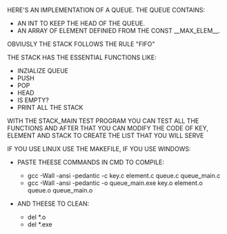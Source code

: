 HERE'S AN IMPLEMENTATION OF A  QUEUE. 
THE QUEUE CONTAINS: 
 - AN INT TO KEEP THE HEAD OF THE QUEUE.
 - AN ARRAY OF ELEMENT DEFINIED FROM THE CONST \_\_MAX_ELEM\_\_.

OBVIUSLY THE STACK FOLLOWS THE RULE "FIFO"

THE STACK HAS THE ESSENTIAL FUNCTIONS LIKE:
 - INZIALIZE QUEUE
 - PUSH
 - POP
 - HEAD
 - IS EMPTY?
 - PRINT ALL THE STACK

WITH THE STACK_MAIN TEST PROGRAM YOU CAN TEST ALL THE FUNCTIONS AND AFTER THAT YOU CAN MODIFY THE CODE OF KEY, ELEMENT AND STACK TO CREATE THE LIST THAT YOU WILL SERVE

IF YOU USE LINUX USE THE MAKEFILE, IF YOU USE WINDOWS:
 - PASTE THEESE COMMANDS IN CMD TO COMPILE:
    - gcc -Wall -ansi -pedantic -c key.c element.c queue.c queue_main.c
    - gcc -Wall -ansi -pedantic -o queue_main.exe key.o element.o queue.o queue_main.o

- AND THEESE TO CLEAN:
    - del *.o 
    - del *.exe